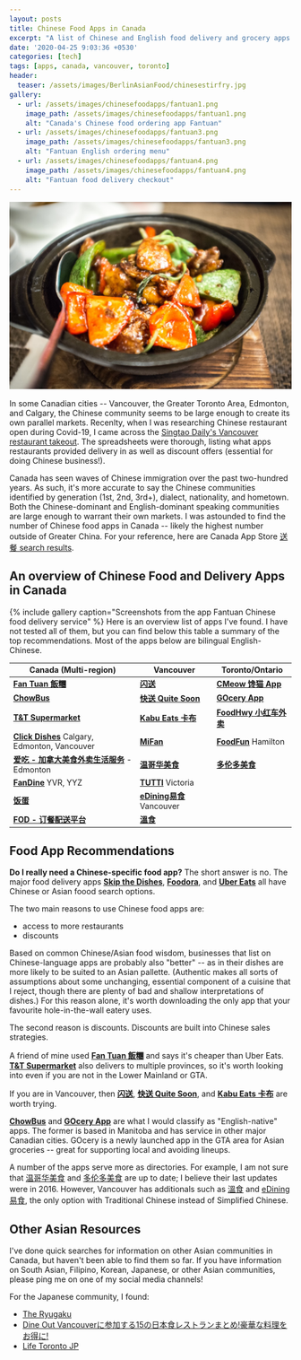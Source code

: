 ```yaml
---
layout: posts
title: Chinese Food Apps in Canada
excerpt: "A list of Chinese and English food delivery and grocery apps in major Canadian cities such as Vancouver, Toronto, Edmonton, and Calgary"
date: '2020-04-25 9:03:36 +0530'
categories: [tech]
tags: [apps, canada, vancouver, toronto]
header:
  teaser: /assets/images/BerlinAsianFood/chinesestirfry.jpg
gallery:
  - url: /assets/images/chinesefoodapps/fantuan1.png
    image_path: /assets/images/chinesefoodapps/fantuan1.png
    alt: "Canada's Chinese food ordering app Fantuan"
  - url: /assets/images/chinesefoodapps/fantuan3.png
    image_path: /assets/images/chinesefoodapps/fantuan3.png
    alt: "Fantuan English ordering menu"
  - url: /assets/images/chinesefoodapps/fantuan4.png
    image_path: /assets/images/chinesefoodapps/fantuan4.png
    alt: "Fantuan food delivery checkout"
---
```

![full](/assets/images/BerlinAsianFood/chinesestirfry.jpg)

In some Canadian cities -- Vancouver, the Greater Toronto Area, Edmonton, and Calgary, the Chinese community seems to be large enough to create its own parallel markets. Recenlty, when I was researching Chinese restaurant open during Covid-19, I came across the [Singtao Daily's Vancouver restaurant takeout](http://singtao.ca/van_takeout). The spreadsheets were thorough, listing what apps restaurants provided delivery in as well as discount offers (essential for doing Chinese business!).

Canada has seen waves of Chinese immigration over the past two-hundred years. As such, it's more accurate to say the Chinese communities identified by generation (1st, 2nd, 3rd+), dialect, nationality, and hometown. Both the Chinese-dominant and English-dominant speaking communities are large enough to warrant their own markets. I was astounded to find the number of Chinese food apps in Canada -- likely the highest number outside of Greater China. For your reference, here are Canada App Store [送餐 search results](https://www.apple.com/ca/search/%E9%80%81%E9%A4%90?src=serp).

## An overview of Chinese Food and Delivery Apps in Canada
{% include gallery caption="Screenshots from the app Fantuan Chinese food delivery service" %}
Here is an overview list of apps I've found. I have not tested all of them, but you can find below this table a summary of the top recommendations. Most of the apps below are bilingual English-Chinese.

| Canada (Multi-region) | Vancouver | Toronto/Ontario |
| -------- | -------- | -------- |
|[**Fan Tuan 飯糰**](https://www.fantuan.ca/)|[**闪送**](http://www.ishansong.com/)|[**CMeow 馋猫 App**](https://cmeow.com/)|
|[**ChowBus**](https://www.chowbus.com/)|[**快送 Quite Soon**](https://www.quitesoondelivery.com/)|[**GOcery App**](https://www.gocery.ca/)|
|[**T&T Supermarket**](https://www.tntsupermarket.com/)|[**Kabu Eats 卡布**](https://www.kabueats.ca/)|[**FoodHwy  小红车外卖**](https://apps.apple.com/us/app/foodhwy-%E5%B0%8F%E7%BA%A2%E8%BD%A6%E5%A4%96%E5%8D%96/id1063806270)|
|[**Click Dishes**](https://www.clickdishes.com/) Calgary, Edmonton, Vancouver| [**MiFan**](https://apps.apple.com/ca/app/mifan-asian-food-delivery/id954194535)|[**FoodFun**](http://www.foodfun.ca/) Hamilton|
|[**爱吃 - 加拿大美食外卖生活服务**](https://apps.apple.com/us/app/%E7%88%B1%E5%90%83-%E5%8A%A0%E6%8B%BF%E5%A4%A7%E7%BE%8E%E9%A3%9F%E5%A4%96%E5%8D%96%E7%94%9F%E6%B4%BB%E6%9C%8D%E5%8A%A1/id774380548) - Edmonton|[**温哥华美食**](https://apps.apple.com/ca/app/%E6%B8%A9%E5%93%A5%E5%8D%8E%E7%BE%8E%E9%A3%9F-%E5%8F%91%E7%8E%B0%E7%BE%8E%E9%A3%9F-%E4%BA%AB%E5%8F%97%E7%94%9F%E6%B4%BB-%E6%B8%A9%E5%93%A5%E5%8D%8E%E7%BE%8E%E9%A3%9F-%E6%82%A8%E7%9A%84%E6%8E%8C%E4%B8%8A%E7%BE%8E%E9%A3%9F%E5%9C%B0%E5%9B%BE/id1092367030)|[**多伦多美食**](https://apps.apple.com/ca/app/%E5%A4%9A%E4%BC%A6%E5%A4%9A%E7%BE%8E%E9%A3%9F/id1063625700)| 
|[**FanDine**](https://www.fandine.com/) YVR, YYZ|[**TUTTI**](https://apps.apple.com/ca/app/tutti/id1439900347) Victoria|||
|[**饭蛋**](https://apps.apple.com/ca/app/%E9%A5%AD%E8%9B%8B/id955573758)|[**eDining易食**](https://apps.apple.com/ca/app/edining%E6%98%93%E9%A3%9F-%E5%A4%9A%E5%8A%9F%E8%83%BD%E9%A4%90%E9%A3%B2%E6%9C%8D%E5%8B%99%E5%B9%B3%E5%8F%B0/id633969918) Vancouver||
|[**FOD - 订餐配送平台**](https://www.myfod.ca/)|[**溫食**](https://apps.apple.com/ca/app/%E6%BA%AB%E9%A3%9F/id874988654)||

## Food App Recommendations 

**Do I really need a Chinese-specific food app?**
The short answer is no. The major food delivery apps [**Skip the Dishes**](https://www.skipthedishes.com/), [**Foodora**](https://www.foodora.ca/cuisine/chinese-delivery-torontohttps://www.skipthedishes.com/), and [**Uber Eats**](https://www.foodora.ca/cuisine/chinese-delivery-torontohttps://www.skipthedishes.com/) all have Chinese or Asian foood search options. 

The two main reasons to use Chinese food apps are:

- access to more restaurants
- discounts

Based on common Chinese/Asian food wisdom, businesses that list on Chinese-language apps are probably also "better" -- as in their dishes are more likely to be suited to an Asian pallette. (Authentic makes all sorts of assumptions about some unchanging, essential component of a cuisine that I reject, though there are plenty of bad and shallow interpretations of dishes.) For this reason alone, it's worth downloading the only app that your favourite hole-in-the-wall eatery uses.

The second reason is discounts. Discounts are built into Chinese sales strategies.

A friend of mine used [**Fan Tuan 飯糰**](https://www.fantuan.ca/) and says it's cheaper than Uber Eats. [**T&T Supermarket**](https://www.tntsupermarket.com/) also delivers to multiple provinces, so it's worth looking into even if you are not in the Lower Mainland or GTA.

If you are in Vancouver, then [**闪送**](http://www.ishansong.com/), [**快送 Quite Soon**](https://www.quitesoondelivery.com/), and [**Kabu Eats 卡布**](https://www.kabueats.ca/) are worth trying. 

[**ChowBus**](https://www.chowbus.com/) and [**GOcery App**](https://www.gocery.ca/) are what I would classify as "English-native" apps. The former is based in Manitoba and has service in other major Canadian cities. GOcery is a newly launched app in the GTA area for Asian groceries -- great for supporting local and avoiding lineups. 

A number of the apps serve more as directories. For example, I am not sure that [温哥华美食](https://apps.apple.com/ca/app/%E6%B8%A9%E5%93%A5%E5%8D%8E%E7%BE%8E%E9%A3%9F-%E5%8F%91%E7%8E%B0%E7%BE%8E%E9%A3%9F-%E4%BA%AB%E5%8F%97%E7%94%9F%E6%B4%BB-%E6%B8%A9%E5%93%A5%E5%8D%8E%E7%BE%8E%E9%A3%9F-%E6%82%A8%E7%9A%84%E6%8E%8C%E4%B8%8A%E7%BE%8E%E9%A3%9F%E5%9C%B0%E5%9B%BE/id1092367030) and [多伦多美食](https://apps.apple.com/ca/app/%E5%A4%9A%E4%BC%A6%E5%A4%9A%E7%BE%8E%E9%A3%9F/id1063625700) are up to date; I believe their last updates were in 2016. However, Vancouver has additionals such as [溫食](https://apps.apple.com/ca/app/%E6%BA%AB%E9%A3%9F/id874988654)
and [eDining易食](https://apps.apple.com/ca/app/edining%E6%98%93%E9%A3%9F-%E5%A4%9A%E5%8A%9F%E8%83%BD%E9%A4%90%E9%A3%B2%E6%9C%8D%E5%8B%99%E5%B9%B3%E5%8F%B0/id633969918), the only option with Traditional Chinese instead of Simplified Chinese.

## Other Asian Resources
I've done quick searches for information on other Asian communities in Canada, but haven't been able to find them so far. If you have information on South Asian, Filipino, Korean, Japanese, or other Asian communities, please ping me on one of my social media channels!

For the Japanese community, I found:
- [The Ryugaku](https://theryugaku.jp/usa/nyc/)
- [Dine Out Vancouverに参加する15の日本食レストランまとめ!豪華な料理をお得に!](https://lifevancouver.jp/2018/01/event/131846.html)
- [Life Toronto JP](https://lifetoronto.jp/contactus)




